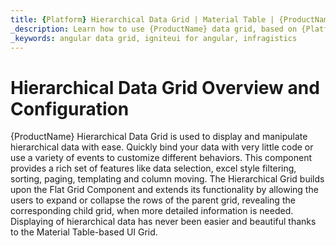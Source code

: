 ```yaml
---
title: {Platform} Hierarchical Data Grid | Material Table | {ProductName} | Infragistics
_description: Learn how to use {ProductName} data grid, based on {Platform} Material Table and create a touch-responsive angular component with variety of angular events.
_keywords: angular data grid, igniteui for angular, infragistics
---
```


# Hierarchical Data Grid Overview and Configuration

{ProductName} Hierarchical Data Grid is used to display and manipulate hierarchical data with ease. Quickly bind your data with very little code or use a variety of events to customize different behaviors. This component provides a rich set of features like data selection, excel style filtering, sorting, paging, templating and column moving. The Hierarchical Grid builds upon the Flat Grid Component and extends its functionality by allowing the users to expand or collapse the rows of the parent grid, revealing the corresponding child grid, when more detailed information is needed. Displaying of hierarchical data has never been easier and beautiful thanks to the Material Table-based UI Grid.

<!--
TODO port rest of topic from
https://github.com/IgniteUI/igniteui-docfx/blob/master/en/components/hierarchicalgrid/hierarchical-grid.md -->
